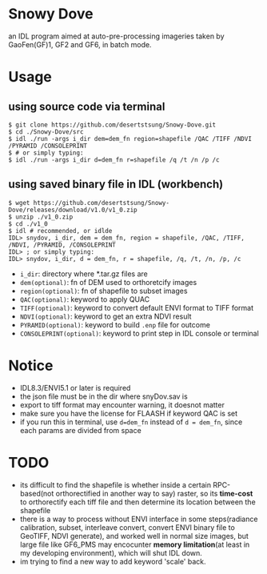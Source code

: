 # Snowy Dove
an IDL program aimed at auto-pre-processing imageries taken by GaoFen(GF)1, GF2 and GF6, in batch mode.
# Usage
## using source code via terminal
```shell
$ git clone https://github.com/desertstsung/Snowy-Dove.git
$ cd ./Snowy-Dove/src
$ idl ./run -args i_dir dem=dem_fn region=shapefile /QAC /TIFF /NDVI /PYRAMID /CONSOLEPRINT
$ # or simply typing:
$ idl ./run -args i_dir d=dem_fn r=shapefile /q /t /n /p /c
```
## using saved binary file in IDL (workbench)
```shell
$ wget https://github.com/desertstsung/Snowy-Dove/releases/download/v1.0/v1_0.zip
$ unzip ./v1_0.zip
$ cd ./v1_0
$ idl # recommended, or idlde
IDL> snydov, i_dir, dem = dem_fn, region = shapefile, /QAC, /TIFF, /NDVI, /PYRAMID, /CONSOLEPRINT
IDL> ; or simply typing:
IDL> snydov, i_dir, d = dem_fn, r = shapefile, /q, /t, /n, /p, /c
```
- ``i_dir``:                  directory where *.tar.gz files are
- ``dem(optional)``:          fn of DEM used to orthoretcify images
- ``region(optional)``:       fn of shapefile to subset images
- ``QAC(optional)``:          keyword to apply QUAC
- ``TIFF(optional)``:         keyword to convert default ENVI format to TIFF format
- ``NDVI(optional)``:         keyword to get an extra NDVI result
- ``PYRAMID(optional)``:      keyword to build ``.enp`` file for outcome
- ``CONSOLEPRINT(optional)``: keyword to print step in IDL console or terminal
# Notice
- IDL8.3/ENVI5.1 or later is required
- the json file must be in the dir where snyDov.sav is
- export to tiff format may encounter warning, it doesnot matter
- make sure you have the license for FLAASH if keyword QAC is set
- if you run this in terminal, use ``d=dem_fn`` instead of ``d = dem_fn``, since each params are divided from space
# TODO
- its difficult to find the shapefile is whether inside a certain RPC-based(not orthorectified in another way to say) raster, so its **time-cost** to orthorectify each tiff file and then determine its location between the shapefile
- there is a way to process without ENVI interface in some steps(radiance calibration, subset, interleave convert, convert ENVI binary file to GeoTIFF, NDVI generate), and worked well in normal size images, but large file like GF6_PMS may encocunter **memory limitation**(at least in my developing environment), which will shut IDL down.
- im trying to find a new way to add keyword 'scale' back.
